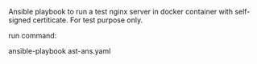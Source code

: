 Ansible playbook to run a test nginx server in docker container with self-signed certiticate.
For test purpose only.

run command:

ansible-playbook ast-ans.yaml
